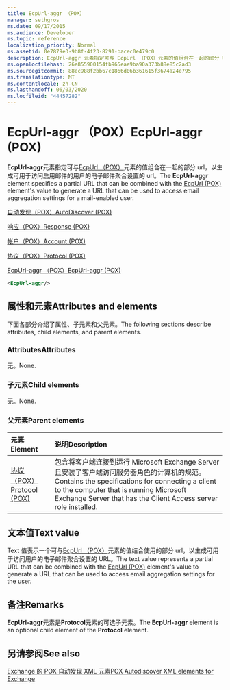 ```yaml
---
title: EcpUrl-aggr （POX）
manager: sethgros
ms.date: 09/17/2015
ms.audience: Developer
ms.topic: reference
localization_priority: Normal
ms.assetid: 0e7879e3-9b8f-4f23-8291-bacec0e479c0
description: EcpUrl-aggr 元素指定可与 EcpUrl （POX）元素的值组合在一起的部分 URL，以生成可用于访问启用邮件的用户的电子邮件聚合设置的 URL。
ms.openlocfilehash: 26e855900154fb965eae9ba90a373b88e85c2ad3
ms.sourcegitcommit: 88ec988f2bb67c1866d06b361615f3674a24e795
ms.translationtype: MT
ms.contentlocale: zh-CN
ms.lasthandoff: 06/03/2020
ms.locfileid: "44457282"
---
```

# <a name="ecpurl-aggr-pox"></a><span data-ttu-id="e2b73-103">EcpUrl-aggr （POX）</span><span class="sxs-lookup"><span data-stu-id="e2b73-103">EcpUrl-aggr (POX)</span></span>

<span data-ttu-id="e2b73-104">**EcpUrl-aggr**元素指定可与[EcpUrl （POX）](ecpurl-pox.md)元素的值组合在一起的部分 url，以生成可用于访问启用邮件的用户的电子邮件聚合设置的 url。</span><span class="sxs-lookup"><span data-stu-id="e2b73-104">The **EcpUrl-aggr** element specifies a partial URL that can be combined with the [EcpUrl (POX)](ecpurl-pox.md) element's value to generate a URL that can be used to access email aggregation settings for a mail-enabled user.</span></span> 
  
[<span data-ttu-id="e2b73-105">自动发现（POX）</span><span class="sxs-lookup"><span data-stu-id="e2b73-105">AutoDiscover (POX)</span></span>](autodiscover-pox.md)
  
[<span data-ttu-id="e2b73-106">响应（POX）</span><span class="sxs-lookup"><span data-stu-id="e2b73-106">Response (POX)</span></span>](response-pox.md)
  
[<span data-ttu-id="e2b73-107">帐户（POX）</span><span class="sxs-lookup"><span data-stu-id="e2b73-107">Account (POX)</span></span>](account-pox.md)
  
[<span data-ttu-id="e2b73-108">协议（POX）</span><span class="sxs-lookup"><span data-stu-id="e2b73-108">Protocol (POX)</span></span>](protocol-pox.md)
  
[<span data-ttu-id="e2b73-109">EcpUrl-aggr （POX）</span><span class="sxs-lookup"><span data-stu-id="e2b73-109">EcpUrl-aggr (POX)</span></span>](ecpurl-aggr-pox.md)
  
```XML
<EcpUrl-aggr/>
```

## <a name="attributes-and-elements"></a><span data-ttu-id="e2b73-110">属性和元素</span><span class="sxs-lookup"><span data-stu-id="e2b73-110">Attributes and elements</span></span>

<span data-ttu-id="e2b73-111">下面各部分介绍了属性、子元素和父元素。</span><span class="sxs-lookup"><span data-stu-id="e2b73-111">The following sections describe attributes, child elements, and parent elements.</span></span>
  
### <a name="attributes"></a><span data-ttu-id="e2b73-112">Attributes</span><span class="sxs-lookup"><span data-stu-id="e2b73-112">Attributes</span></span>

<span data-ttu-id="e2b73-113">无。</span><span class="sxs-lookup"><span data-stu-id="e2b73-113">None.</span></span>
  
### <a name="child-elements"></a><span data-ttu-id="e2b73-114">子元素</span><span class="sxs-lookup"><span data-stu-id="e2b73-114">Child elements</span></span>

<span data-ttu-id="e2b73-115">无。</span><span class="sxs-lookup"><span data-stu-id="e2b73-115">None.</span></span>
  
### <a name="parent-elements"></a><span data-ttu-id="e2b73-116">父元素</span><span class="sxs-lookup"><span data-stu-id="e2b73-116">Parent elements</span></span>

|<span data-ttu-id="e2b73-117">**元素**</span><span class="sxs-lookup"><span data-stu-id="e2b73-117">**Element**</span></span>|<span data-ttu-id="e2b73-118">**说明**</span><span class="sxs-lookup"><span data-stu-id="e2b73-118">**Description**</span></span>|
|:-----|:-----|
|[<span data-ttu-id="e2b73-119">协议（POX）</span><span class="sxs-lookup"><span data-stu-id="e2b73-119">Protocol (POX)</span></span>](protocol-pox.md) <br/> |<span data-ttu-id="e2b73-120">包含将客户端连接到运行 Microsoft Exchange Server 且安装了客户端访问服务器角色的计算机的规范。</span><span class="sxs-lookup"><span data-stu-id="e2b73-120">Contains the specifications for connecting a client to the computer that is running Microsoft Exchange Server that has the Client Access server role installed.</span></span>  <br/> |
   
## <a name="text-value"></a><span data-ttu-id="e2b73-121">文本值</span><span class="sxs-lookup"><span data-stu-id="e2b73-121">Text value</span></span>

<span data-ttu-id="e2b73-122">Text 值表示一个可与[EcpUrl （POX）](ecpurl-pox.md)元素的值结合使用的部分 url，以生成可用于访问用户的电子邮件聚合设置的 URL。</span><span class="sxs-lookup"><span data-stu-id="e2b73-122">The text value represents a partial URL that can be combined with the [EcpUrl (POX)](ecpurl-pox.md) element's value to generate a URL that can be used to access email aggregation settings for the user.</span></span> 
  
## <a name="remarks"></a><span data-ttu-id="e2b73-123">备注</span><span class="sxs-lookup"><span data-stu-id="e2b73-123">Remarks</span></span>

<span data-ttu-id="e2b73-124">**EcpUrl-aggr**元素是**Protocol**元素的可选子元素。</span><span class="sxs-lookup"><span data-stu-id="e2b73-124">The **EcpUrl-aggr** element is an optional child element of the **Protocol** element.</span></span> 
  
## <a name="see-also"></a><span data-ttu-id="e2b73-125">另请参阅</span><span class="sxs-lookup"><span data-stu-id="e2b73-125">See also</span></span>



[<span data-ttu-id="e2b73-126">Exchange 的 POX 自动发现 XML 元素</span><span class="sxs-lookup"><span data-stu-id="e2b73-126">POX Autodiscover XML elements for Exchange</span></span>](pox-autodiscover-xml-elements-for-exchange.md)

